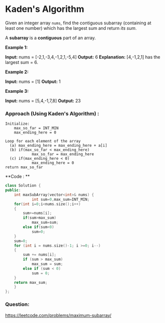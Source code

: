 # Kaden's Algorithm

Given an integer array `nums`, find the contiguous subarray (containing at least one number) which has the largest sum and return _its sum_.

A **subarray** is a **contiguous** part of an array.

**Example 1:**

**Input:** nums = [-2,1,-3,4,-1,2,1,-5,4]
**Output:** 6
**Explanation:** [4,-1,2,1] has the largest sum = 6.

**Example 2:**

**Input:** nums = [1]
**Output:** 1

**Example 3:**

**Input:** nums = [5,4,-1,7,8]
**Output:** 23


### Approach (Using Kaden's Algorithm) :

```
Initialize:
    max_so_far = INT_MIN
    max_ending_here = 0

Loop for each element of the array
  (a) max_ending_here = max_ending_here + a[i]
  (b) if(max_so_far < max_ending_here)
            max_so_far = max_ending_here
  (c) if(max_ending_here < 0)
            max_ending_here = 0
return max_so_far
```

**Code : **
```C++
class Solution {
public:
    int maxSubArray(vector<int>& nums) {
            int sum=0,max_sum=INT_MIN;
    for(int i=0;i<nums.size();i++)
    {
        sum+=nums[i];
        if(sum>max_sum)
            max_sum=sum;
        else if(sum<0)
            sum=0;
    }
    sum=0;
    for (int i = nums.size()-1; i >=0; i--)
    {
        sum += nums[i];
        if (sum > max_sum)
            max_sum = sum;
        else if (sum < 0)
            sum = 0;
    }
    return max_sum;
    }
};
```


### Question:
https://leetcode.com/problems/maximum-subarray/